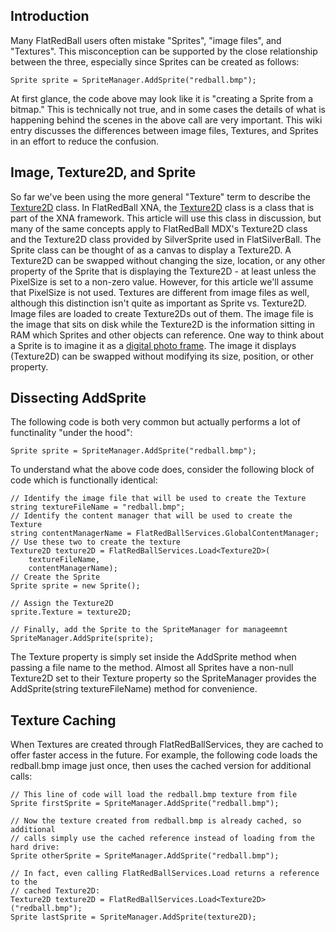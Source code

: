 ## Introduction

Many FlatRedBall users often mistake "Sprites", "image files", and "Textures". This misconception can be supported by the close relationship between the three, especially since Sprites can be created as follows:

    Sprite sprite = SpriteManager.AddSprite("redball.bmp");

At first glance, the code above may look like it is "creating a Sprite from a bitmap." This is technically not true, and in some cases the details of what is happening behind the scenes in the above call are very important. This wiki entry discusses the differences between image files, Textures, and Sprites in an effort to reduce the confusion.

## Image, Texture2D, and Sprite

So far we've been using the more general "Texture" term to describe the [Texture2D](/frb/docs/index.php?title=Microsoft.Xna.Framework.Graphics.Texture2D "Microsoft.Xna.Framework.Graphics.Texture2D") class. In FlatRedBall XNA, the [Texture2D](/frb/docs/index.php?title=Microsoft.Xna.Framework.Graphics.Texture2D "Microsoft.Xna.Framework.Graphics.Texture2D") class is a class that is part of the XNA framework. This article will use this class in discussion, but many of the same concepts apply to FlatRedBall MDX's Texture2D class and the Texture2D class provided by SilverSprite used in FlatSilverBall. The Sprite class can be thought of as a canvas to display a Texture2D. A Texture2D can be swapped without changing the size, location, or any other property of the Sprite that is displaying the Texture2D - at least unless the PixelSize is set to a non-zero value. However, for this article we'll assume that PixelSize is not used. Textures are different from image files as well, although this distinction isn't quite as important as Sprite vs. Texture2D. Image files are loaded to create Texture2Ds out of them. The image file is the image that sits on disk while the Texture2D is the information sitting in RAM which Sprites and other objects can reference. One way to think about a Sprite is to imagine it as a [digital photo frame](http://en.wikipedia.org/wiki/Digital_photo_frame). The image it displays (Texture2D) can be swapped without modifying its size, position, or other property.

## Dissecting AddSprite

The following code is both very common but actually performs a lot of functinality "under the hood":

    Sprite sprite = SpriteManager.AddSprite("redball.bmp");

To understand what the above code does, consider the following block of code which is functionally identical:

    // Identify the image file that will be used to create the Texture
    string textureFileName = "redball.bmp";
    // Identify the content manager that will be used to create the Texture
    string contentManagerName = FlatRedBallServices.GlobalContentManager;
    // Use these two to create the texture
    Texture2D texture2D = FlatRedBallServices.Load<Texture2D>(
        textureFileName,
        contentManagerName);
    // Create the Sprite
    Sprite sprite = new Sprite();

    // Assign the Texture2D
    sprite.Texture = texture2D;

    // Finally, add the Sprite to the SpriteManager for manageemnt
    SpriteManager.AddSprite(sprite);

The Texture property is simply set inside the AddSprite method when passing a file name to the method. Almost all Sprites have a non-null Texture2D set to their Texture property so the SpriteManager provides the AddSprite(string textureFileName) method for convenience.

## Texture Caching

When Textures are created through FlatRedBallServices, they are cached to offer faster access in the future. For example, the following code loads the redball.bmp image just once, then uses the cached version for additional calls:

    // This line of code will load the redball.bmp texture from file
    Sprite firstSprite = SpriteManager.AddSprite("redball.bmp");

    // Now the texture created from redball.bmp is already cached, so additional
    // calls simply use the cached reference instead of loading from the hard drive:
    Sprite otherSprite = SpriteManager.AddSprite("redball.bmp");

    // In fact, even calling FlatRedBallServices.Load returns a reference to the 
    // cached Texture2D:
    Texture2D texture2D = FlatRedBallServices.Load<Texture2D>("redball.bmp");
    Sprite lastSprite = SpriteManager.AddSprite(texture2D);

## 
